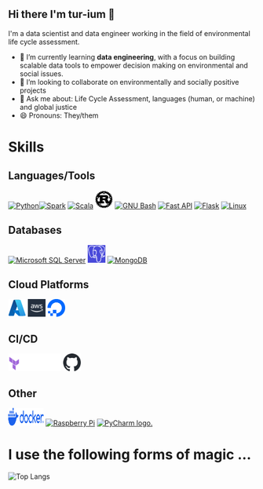 ## Hi there I'm tur-ium 👋
I'm a data scientist and data engineer working in the field of environmental life cycle assessment.

- 🌱 I’m currently learning **data engineering**, with a focus on building scalable data tools to empower decision making on environmental and social issues.
- 👯 I’m looking to collaborate on environmentally and socially positive projects
- 💬 Ask me about: Life Cycle Assessment, languages (human, or machine) and global justice
- 😄 Pronouns: They/them

<h1>Skills</h1>
<h2>Languages/Tools</h2>
<p align="left">
  <a href="https://www.python.org/" target="_blank" rel="noreferrer"><img src="https://www.python.org/static/community_logos/python-logo-generic.svg" width="108" height="36" alt="Python" /></a><a href="https://spark.apache.org/"><img src="https://upload.wikimedia.org/wikipedia/commons/f/f3/Apache_Spark_logo.svg" width="72" height="36" alt="Spark" /></a>
  <a href='https://www.scala-lang.org/'><img src="https://www.scala-lang.org/resources/img/scala-logo.png" height="36" width="72" alt="Scala" /></a>
  <a href="https://www.rust-lang.org/" target="_blank" rel="noreferrer"><img src="https://github.com/rust-lang/rust-artwork/blob/master/logo/rust-logo-blk.svg" width="36" height="36" alt="Rust" /></a>
  <a href="https://www.gnu.org/software/bash/" target="_blank" rel="noreferrer"><img src="https://raw.githubusercontent.com/danielcranney/readme-generator/main/public/icons/skills/gnubash.svg" width="36" height="36" alt="GNU Bash" /></a>
  <a href="https://fastapi.tiangolo.com/" target="_blank" rel="noreferrer"><img src="https://raw.githubusercontent.com/danielcranney/readme-generator/main/public/icons/skills/fastapi-colored.svg" width="36" height="36" alt="Fast API" /></a>
  <a href="https://flask.palletsprojects.com/en/2.0.x/" target="_blank" rel="noreferrer"><img src="https://raw.githubusercontent.com/danielcranney/readme-generator/main/public/icons/skills/flask-colored.svg" width="36" height="36" alt="Flask" /></a>
  <a href="https://www.linux.org" target="_blank" rel="noreferrer"><img src="https://raw.githubusercontent.com/danielcranney/readme-generator/main/public/icons/skills/linux-colored.svg" width="36" height="36" alt="Linux" /></a>
</p>
  <h2>Databases</h2>
<p align="left">
  <a href="https://www.microsoft.com/sql/"><img src="https://cdn-dynmedia-1.microsoft.com/is/image/microsoftcorp/Blade005_Capabilities_71x71_a_2x?resMode=sharp2&op_usm=1.5,0.65,15,0&wid=192&hei=192&qlt=75&fit=constrain" width="36" height="36" alt="Microsoft SQL Server" /></a>
  <a href="https://www.postgresql.org/" target="_blank" rel="noreferrer"><img src="slonik_postgres_elephant.svg" width="36" height="36" alt="PostgreSQL" /></a>
    <a href="https://www.mongodb.com/" target="_blank" rel="noreferrer"><img src="https://webimages.mongodb.com/_com_assets/cms/kuyj3d95v5vbmm2f4-horizontal_white.svg?auto=format%252Ccompress" width="72" height="36" alt="MongoDB" /></a>
  
</p>

<h2>Cloud Platforms</h2>
<p align="left">
  <a href="https://azure.microsoft.com" target="_blank" rel="noreferrer"><img src="10018-icon-service-Azure-A.svg" width="36" height="36" alt="Azure" /></a>
  <a href="https://aws.amazon.com" target="_blank" rel="noreferrer"><img src="AWS-Cloud-logo_32.svg" width="36" height="36" alt="Amazon Web Services" /></a>
  <a href="https://www.digitalocean.com" target="_blank" rel="noreferrer"><img src="DigitalOcean_icon.svg" width="36" height="36" alt="Digital Ocean" /></a>
  </p>
<h2>CI/CD</h2>
<p>
<a href="https://www.terraform.io/"><img src="Hc Terraform on black.svg" height="36" width="108" alt="Terraform" /></a>
<a href="https://docs.github.com/en/actions"><img src="github-mark.svg" height="36" width="36" alt="GitHub Actions" /></a>
</p>
<h2>Other</h2>
<p>
  <a href="https://www.docker.com/" target="_blank" rel="noreferrer"><img src="docker-logo-blue.svg" height="36" width="72" alt="Docker"/></a>
  <a href="https://www.raspberrypi.org/" target="_blank" rel="noreferrer"><img src="https://raw.githubusercontent.com/danielcranney/readme-generator/main/public/icons/skills/raspberrypi-colored.svg" width="36" height="36" alt="Raspberry Pi" /></a>
  <a href=''><img src="https://resources.jetbrains.com/storage/products/company/brand/logos/PyCharm.png" alt="PyCharm logo." height="36" width="108"></a>
</p>
                    

# I use the following forms of magic ...
![Top Langs](https://github-readme-stats.vercel.app/api/top-langs/?username=tur-ium&size_weight=0.5&count_weight=0.5)
